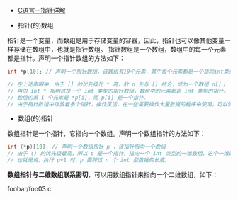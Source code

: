 + [C语言--指针详解](https://www.cnblogs.com/tongye/p/9650573.html)

+ 指针(的)数组

指针是一个变量，而数组是用于存储变量的容器，因此，指针也可以像其他变量一样存储在数组中，也就是指针数组。 指针数组是一个数组，数组中的每一个元素都是指针。声明一个指针数组的方法如下：

```c
int *p[10]; // 声明一个指针数组，该数组有10个元素，其中每个元素都是一个指向int类型的指针

// 在上述声明中，由于 [] 的优先级比 * 高，故 p 先与 [] 结合，成为一个数组 p[]；
// 再由 int * 指明这是一个 int 类型的指针数组，数组中的元素都是 int 类型的指针。
// 数组的第 i 个元素是 *p[i]，而 p[i] 是一个指针。
// 由于指针数组中存放着多个指针，操作灵活，在一些需要操作大量数据的程序中使用，可以使程序更灵活快速。
```

+ 数组(的)指针

数组指针是一个指针，它指向一个数组。声明一个数组指针的方法如下：

```c
int (*p)[10]; // 声明一个数组指针 p ，该指针指向一个数组
// 由于 () 的优先级最高，所以 p 是一个指针，指向一个 int 类型的一维数组，这个一维数组的长度是 10，这也是指针 p 的步长。
// 也就是说，执行 p+1 时，p 要跨过 n 个 int 型数据的长度。
```

**数组指针与二维数组联系密切**，可以用数组指针来指向一个二维数组，如下：

foobar/foo03.c

